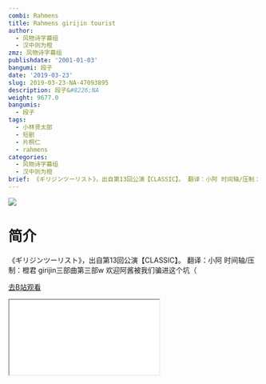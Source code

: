```yaml
---
combi: Rahmens
title: Rahmens girijin tourist
author:
  - 风物诗字幕组
  - 汉中则为橙
zmz: 风物诗字幕组
publishdate: '2001-01-03'
bangumi: 段子
date: '2019-03-23'
slug: 2019-03-23-NA-47093895
description: 段子&#8226;NA
weight: 9677.0
bangumis:
  - 段子
tags:
  - 小林贤太郎
  - 短剧
  - 片桐仁
  - rahmens
categories:
  - 风物诗字幕组
  - 汉中则为橙
brief: 《ギリジンツーリスト》，出自第13回公演【CLASSIC】。 翻译：小阿 时间轴/压制：橙君 girijin三部曲第三部w 欢迎阿酱被我们骗进这个坑（
---
```

![](https://i.imgur.com/N5kZhXy.jpg)
# 简介  
《ギリジンツーリスト》，出自第13回公演【CLASSIC】。
翻译：小阿 时间轴/压制：橙君
girijin三部曲第三部w
欢迎阿酱被我们骗进这个坑（  

[去B站观看](https://www.bilibili.com/video/av47093895/)
<div class ="resp-container"><iframe class="testiframe" src="//player.bilibili.com/player.html?aid=47093895"", scrolling="no", allowfullscreen="true" > </iframe></div> 
